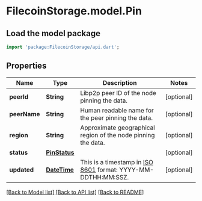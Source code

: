 # FilecoinStorage.model.Pin

## Load the model package
```dart
import 'package:FilecoinStorage/api.dart';
```

## Properties
Name | Type | Description | Notes
------------ | ------------- | ------------- | -------------
**peerId** | **String** | Libp2p peer ID of the node pinning the data. | [optional] 
**peerName** | **String** | Human readable name for the peer pinning the data. | [optional] 
**region** | **String** | Approximate geographical region of the node pinning the data. | [optional] 
**status** | [**PinStatus**](PinStatus.md) |  | [optional] 
**updated** | [**DateTime**](DateTime.md) | This is a timestamp in [ISO 8601](https://en.wikipedia.org/wiki/ISO_8601) format: YYYY-MM-DDTHH:MM:SSZ. | [optional] 

[[Back to Model list]](../README.md#documentation-for-models) [[Back to API list]](../README.md#documentation-for-api-endpoints) [[Back to README]](../README.md)


